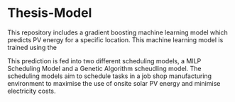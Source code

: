 # Thesis-Model
This repository includes a gradient boosting machine learning model which predicts PV energy for a specific location. This machine learning model is trained using the 

This prediction is fed into two different scheduling models, a MILP Scheduling Model and a Genetic Algorithm scheudling model. The scheduling models aim to schedule tasks in a job shop manufacturing environment to maximise the use of onsite solar PV energy and minimise electricity costs. 
